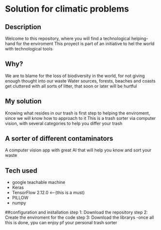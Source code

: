 # Solution for climatic problems

## Description
Welcome to this repository, where you will find a technological helping-hand for the enviroment
This proyect is part of an initiative to hel the world with technological tools
## Why?
We are to blame for the loss of biodiversity in the world, for not giving enough thought into our waste
Water sources, forests, beaches and coasts get cluttered with all sorts of litter, that soon or later will be hurtful

## My solution
Knowing what resides in our trash is first step to helping the enviroment, since we will know how to approach to it
This is a trash sorter via computer vision, with several categories to help you differ your trash

## A sorter of different contaminators
A computer vision app with great AI that will help you know and sort your waste
## Tech used
- google teachable machine
- Keras
- TensorFlow 2.12.0 <--(this is a must)
- PILLOW
- numpy

##configuration and installation
step 1: Download the repository
step 2: Create the enviroment for the code
step 3: Download the librarys
-once all this is done, ypu can enjoy pf your personal trash sorter
